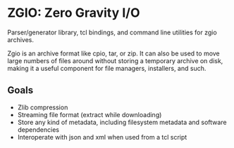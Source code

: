 # ZGIO: Zero Gravity I/O
Parser/generator library, tcl bindings, and command line utilities for zgio archives.

Zgio is an archive format like cpio, tar, or zip. It can also be used to move large numbers of files around without storing a temporary archive on disk, making it a useful component for file managers, installers, and such.

## Goals
* Zlib compression
* Streaming file format (extract while downloading)
* Store any kind of metadata, including filesystem metadata and software dependencies
* Interoperate with json and xml when used from a tcl script
